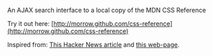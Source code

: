 An AJAX search interface to a local copy of the MDN CSS Reference

Try it out here: [http://morrow.github.com/css-reference](http://morrow.github.com/css-reference)

Inspired from: [This Hacker News article](http://news.ycombinator.com/item?id=3233826) and [this web-page](http://instacss.com/).

